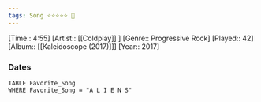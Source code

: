 ```yaml
---
tags: Song ⭐⭐⭐⭐⭐ 💛
---
```

[Time:: 4:55]
[Artist:: [[Coldplay]] ]
[Genre:: Progressive Rock]
[Played:: 42]
[Album:: [[Kaleidoscope (2017)]]]
[Year:: 2017]
### Dates
````dataview
TABLE Favorite_Song
WHERE Favorite_Song = "A L I E N S"
````